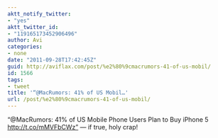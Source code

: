```yaml
---
aktt_notify_twitter:
- "yes"
aktt_twitter_id:
- "119165173452906496"
author: Avi
categories:
- none
date: "2011-09-28T17:42:45Z"
guid: http://aviflax.com/post/%e2%80%9cmacrumors-41-of-us-mobil/
id: 1566
tags:
- tweet
title: '“@MacRumors: 41% of US Mobil…'
url: /post/%e2%80%9cmacrumors-41-of-us-mobil/
---
```

“@MacRumors: 41% of US Mobile Phone Users Plan to Buy iPhone 5 <a href="http://t.co/mMVFbCWz”" rel="nofollow">http://t.co/mMVFbCWz”</a> — if true, holy crap!